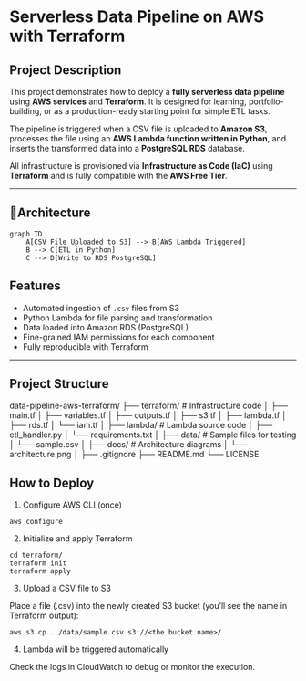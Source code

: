 # Serverless Data Pipeline on AWS with Terraform

## Project Description

This project demonstrates how to deploy a **fully serverless data pipeline** using **AWS services** and **Terraform**. It is designed for learning, portfolio-building, or as a production-ready starting point for simple ETL tasks.

The pipeline is triggered when a CSV file is uploaded to **Amazon S3**, processes the file using an **AWS Lambda function written in Python**, and inserts the transformed data into a **PostgreSQL RDS** database.

All infrastructure is provisioned via **Infrastructure as Code (IaC)** using **Terraform** and is fully compatible with the **AWS Free Tier**.

---
## 🧱Architecture

```mermaid
graph TD
    A[CSV File Uploaded to S3] --> B[AWS Lambda Triggered]
    B --> C[ETL in Python]
    C --> D[Write to RDS PostgreSQL]
```
##  Features

-  Automated ingestion of `.csv` files from S3
-  Python Lambda for file parsing and transformation
-  Data loaded into Amazon RDS (PostgreSQL)
-  Fine-grained IAM permissions for each component
-  Fully reproducible with Terraform

---

## Project Structure

data-pipeline-aws-terraform/
├── terraform/                 # Infrastructure code
│   ├── main.tf
│   ├── variables.tf
│   ├── outputs.tf
│   ├── s3.tf
│   ├── lambda.tf
│   ├── rds.tf
│   └── iam.tf
│
├── lambda/                    # Lambda source code
│   ├── etl_handler.py
│   └── requirements.txt
│
├── data/                      # Sample files for testing
│   └── sample.csv
│
├── docs/                      # Architecture diagrams
│   └── architecture.png
│
├── .gitignore
├── README.md
└── LICENSE

 ## How to Deploy

 1. Configure AWS CLI (once)
```
aws configure
```
2. Initialize and apply Terraform
```
cd terraform/
terraform init
terraform apply
```
3. Upload a CSV file to S3

Place a file (.csv) into the newly created S3 bucket (you’ll see the name in Terraform output):

```
aws s3 cp ../data/sample.csv s3://<the bucket name>/
```
4. Lambda will be triggered automatically

Check the logs in CloudWatch to debug or monitor the execution.